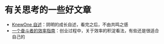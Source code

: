 有关思考的一些好文章
===

- [KnewOne 自述](http://blog.ming.today/2015/09/15/knewone-interview/)：阴明的成长自述，看完之后，不由共鸣之感
- [一个奋斗者的效率指南](http://blog.ming.today/2015/09/13/fighters-guideline/)：创业过程中，关于效率的积淀看法，有些还是很适合自己的